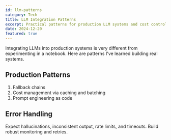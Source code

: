 ```yaml
---
id: llm-patterns
category: Tech
title: LLM Integration Patterns
excerpt: Practical patterns for production LLM systems and cost control.
date: 2024-12-20
featured: true
---
```


Integrating LLMs into production systems is very different from experimenting in a notebook. Here are patterns I've learned building real systems.

## Production Patterns

1. Fallback chains
2. Cost management via caching and batching
3. Prompt engineering as code

## Error Handling

Expect hallucinations, inconsistent output, rate limits, and timeouts. Build robust monitoring and retries.


